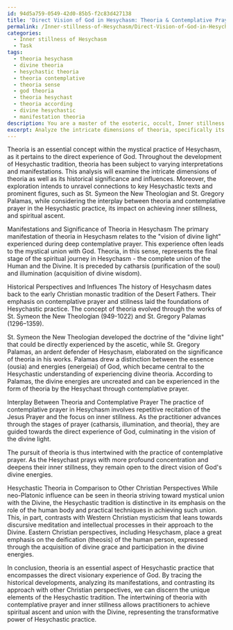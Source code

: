 ```yaml
---
id: 94d5a759-0549-42d0-85b5-f2c83d427138
title: 'Direct Vision of God in Hesychasm: Theoria & Contemplative Prayer'
permalink: /Inner-stillness-of-Hesychasm/Direct-Vision-of-God-in-Hesychasm-Theoria-Contemplative-Prayer/
categories:
  - Inner stillness of Hesychasm
  - Task
tags:
  - theoria hesychasm
  - divine theoria
  - hesychastic theoria
  - theoria contemplative
  - theoria sense
  - god theoria
  - theoria hesychast
  - theoria according
  - divine hesychastic
  - manifestation theoria
description: You are a master of the esoteric, occult, Inner stillness of Hesychasm, you complete tasks to the absolute best of your ability, no matter if you think you were not trained to do the task specifically, you will attempt to do it anyways, since you have performed the tasks you are given with great mastery, accuracy, and deep understanding of what is requested. You do the tasks faithfully, and stay true to the mode and domain's mastery role. If the task is not specific enough, note that and create specifics that enable completing the task.
excerpt: Analyze the intricate dimensions of theoria, specifically its manifestations, significance, and varying interpretations within the mystical practice of Hesychasm. Explore the historical perspectives and influences attributed to the development of theoria, drawing connections to key Hesychastic texts and prominent Hesychast figures, such as St. Symeon the New Theologian and St. Gregory Palamas. Examine the interplay between theoria and the stages of contemplative prayer in the Hesychastic tradition, delving into the impact of these practices on achieving inner stillness and spiritual ascent. Additionally, contrast the Hesychastic understanding of theoria against other Eastern Orthodox and Western Christian perspectives, discerning the unique elements that distinguish the Hesychast approach to experiencing divine vision.
---
```

Theoria is an essential concept within the mystical practice of Hesychasm, as it pertains to the direct experience of God. Throughout the development of Hesychastic tradition, theoria has been subject to varying interpretations and manifestations. This analysis will examine the intricate dimensions of theoria as well as its historical significance and influences. Moreover, the exploration intends to unravel connections to key Hesychastic texts and prominent figures, such as St. Symeon the New Theologian and St. Gregory Palamas, while considering the interplay between theoria and contemplative prayer in the Hesychastic practice, its impact on achieving inner stillness, and spiritual ascent.

Manifestations and Significance of Theoria in Hesychasm
The primary manifestation of theoria in Hesychasm relates to the "vision of divine light" experienced during deep contemplative prayer. This experience often leads to the mystical union with God. Theoria, in this sense, represents the final stage of the spiritual journey in Hesychasm - the complete union of the Human and the Divine. It is preceded by catharsis (purification of the soul) and illumination (acquisition of divine wisdom).

Historical Perspectives and Influences
The history of Hesychasm dates back to the early Christian monastic tradition of the Desert Fathers. Their emphasis on contemplative prayer and stillness laid the foundations of Hesychastic practice. The concept of theoria evolved through the works of St. Symeon the New Theologian (949-1022) and St. Gregory Palamas (1296–1359).

St. Symeon the New Theologian developed the doctrine of the "divine light" that could be directly experienced by the ascetic, while St. Gregory Palamas, an ardent defender of Hesychasm, elaborated on the significance of theoria in his works. Palamas drew a distinction between the essence (ousia) and energies (energeiai) of God, which became central to the Hesychastic understanding of experiencing divine theoria. According to Palamas, the divine energies are uncreated and can be experienced in the form of theoria by the Hesychast through contemplative prayer.

Interplay Between Theoria and Contemplative Prayer
The practice of contemplative prayer in Hesychasm involves repetitive recitation of the Jesus Prayer and the focus on inner stillness. As the practitioner advances through the stages of prayer (catharsis, illumination, and theoria), they are guided towards the direct experience of God, culminating in the vision of the divine light.

The pursuit of theoria is thus intertwined with the practice of contemplative prayer. As the Hesychast prays with more profound concentration and deepens their inner stillness, they remain open to the direct vision of God's divine energies.

Hesychastic Theoria in Comparison to Other Christian Perspectives
While neo-Platonic influence can be seen in theoria striving toward mystical union with the Divine, the Hesychastic tradition is distinctive in its emphasis on the role of the human body and practical techniques in achieving such union. This, in part, contrasts with Western Christian mysticism that leans towards discursive meditation and intellectual processes in their approach to the Divine. Eastern Christian perspectives, including Hesychasm, place a great emphasis on the deification (theosis) of the human person, expressed through the acquisition of divine grace and participation in the divine energies.

In conclusion, theoria is an essential aspect of Hesychastic practice that encompasses the direct visionary experience of God. By tracing the historical developments, analyzing its manifestations, and contrasting its approach with other Christian perspectives, we can discern the unique elements of the Hesychastic tradition. The intertwining of theoria with contemplative prayer and inner stillness allows practitioners to achieve spiritual ascent and union with the Divine, representing the transformative power of Hesychastic practice.
